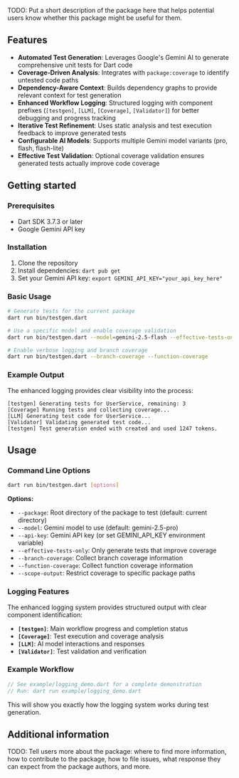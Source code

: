 <!-- 
This README describes the package. If you publish this package to pub.dev,
this README's contents appear on the landing page for your package.

For information about how to write a good package README, see the guide for
[writing package pages](https://dart.dev/tools/pub/writing-package-pages). 

For general information about developing packages, see the Dart guide for
[creating packages](https://dart.dev/guides/libraries/create-packages)
and the Flutter guide for
[developing packages and plugins](https://flutter.dev/to/develop-packages). 
-->

TODO: Put a short description of the package here that helps potential users
know whether this package might be useful for them.

## Features

- **Automated Test Generation**: Leverages Google's Gemini AI to generate comprehensive unit tests for Dart code
- **Coverage-Driven Analysis**: Integrates with `package:coverage` to identify untested code paths
- **Dependency-Aware Context**: Builds dependency graphs to provide relevant context for test generation
- **Enhanced Workflow Logging**: Structured logging with component prefixes (`[testgen]`, `[LLM]`, `[Coverage]`, `[Validator]`) for better debugging and progress tracking
- **Iterative Test Refinement**: Uses static analysis and test execution feedback to improve generated tests
- **Configurable AI Models**: Supports multiple Gemini model variants (pro, flash, flash-lite)
- **Effective Test Validation**: Optional coverage validation ensures generated tests actually improve code coverage

## Getting started

### Prerequisites
- Dart SDK 3.7.3 or later
- Google Gemini API key

### Installation
1. Clone the repository
2. Install dependencies: `dart pub get`
3. Set your Gemini API key: `export GEMINI_API_KEY="your_api_key_here"`

### Basic Usage
```bash
# Generate tests for the current package
dart run bin/testgen.dart

# Use a specific model and enable coverage validation
dart run bin/testgen.dart --model=gemini-2.5-flash --effective-tests-only

# Enable verbose logging and branch coverage
dart run bin/testgen.dart --branch-coverage --function-coverage
```

### Example Output
The enhanced logging provides clear visibility into the process:
```
[testgen] Generating tests for UserService, remaining: 3
[Coverage] Running tests and collecting coverage...
[LLM] Generating test code for UserService...
[Validator] Validating generated test code...
[testgen] Test generation ended with created and used 1247 tokens.
```

## Usage

### Command Line Options

```bash
dart run bin/testgen.dart [options]
```

**Options:**
- `--package`: Root directory of the package to test (default: current directory)
- `--model`: Gemini model to use (default: gemini-2.5-pro)
- `--api-key`: Gemini API key (or set GEMINI_API_KEY environment variable)
- `--effective-tests-only`: Only generate tests that improve coverage
- `--branch-coverage`: Collect branch coverage information
- `--function-coverage`: Collect function coverage information
- `--scope-output`: Restrict coverage to specific package paths

### Logging Features

The enhanced logging system provides structured output with clear component identification:

- **`[testgen]`**: Main workflow progress and completion status
- **`[Coverage]`**: Test execution and coverage analysis
- **`[LLM]`**: AI model interactions and responses  
- **`[Validator]`**: Test validation and verification

### Example Workflow

```dart
// See example/logging_demo.dart for a complete demonstration
// Run: dart run example/logging_demo.dart
```

This will show you exactly how the logging system works during test generation.

## Additional information

TODO: Tell users more about the package: where to find more information, how to 
contribute to the package, how to file issues, what response they can expect 
from the package authors, and more.
